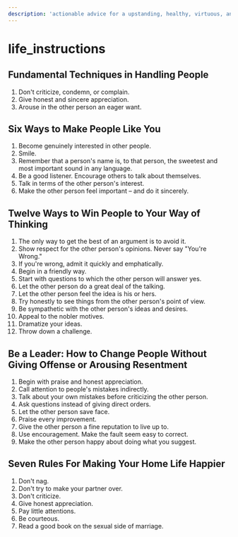```yaml
---
description: 'actionable advice for a upstanding, healthy, virtuous, and enjoyable life.'
---
```


# life\_instructions

## Fundamental Techniques in Handling People

1. Don't criticize, condemn, or complain.
2. Give honest and sincere appreciation.
3. Arouse in the other person an eager want.

## Six Ways to Make People Like You

1. Become genuinely interested in other people.
2. Smile.
3. Remember that a person's name is, to that person, the sweetest and most important sound in any language.
4. Be a good listener. Encourage others to talk about themselves.
5. Talk in terms of the other person's interest.
6. Make the other person feel important – and do it sincerely.

## Twelve Ways to Win People to Your Way of Thinking

1. The only way to get the best of an argument is to avoid it.
2. Show respect for the other person's opinions. Never say "You're Wrong."
3. If you're wrong, admit it quickly and emphatically.
4. Begin in a friendly way.
5. Start with questions to which the other person will answer yes.
6. Let the other person do a great deal of the talking.
7. Let the other person feel the idea is his or hers.
8. Try honestly to see things from the other person's point of view.
9. Be sympathetic with the other person's ideas and desires.
10. Appeal to the nobler motives.
11. Dramatize your ideas.
12. Throw down a challenge.

## Be a Leader: How to Change People Without Giving Offense or Arousing Resentment

1. Begin with praise and honest appreciation.
2. Call attention to people's mistakes indirectly.
3. Talk about your own mistakes before criticizing the other person.
4. Ask questions instead of giving direct orders.
5. Let the other person save face.
6. Praise every improvement.
7. Give the other person a fine reputation to live up to.
8. Use encouragement. Make the fault seem easy to correct.
9. Make the other person happy about doing what you suggest.

## Seven Rules For Making Your Home Life Happier

1. Don't nag.
2. Don't try to make your partner over.
3. Don't criticize.
4. Give honest appreciation.
5. Pay little attentions.
6. Be courteous.
7. Read a good book on the sexual side of marriage.

